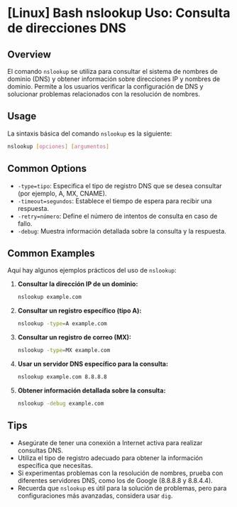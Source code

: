 # [Linux] Bash nslookup Uso: Consulta de direcciones DNS

## Overview
El comando `nslookup` se utiliza para consultar el sistema de nombres de dominio (DNS) y obtener información sobre direcciones IP y nombres de dominio. Permite a los usuarios verificar la configuración de DNS y solucionar problemas relacionados con la resolución de nombres.

## Usage
La sintaxis básica del comando `nslookup` es la siguiente:

```bash
nslookup [opciones] [argumentos]
```

## Common Options
- `-type=tipo`: Especifica el tipo de registro DNS que se desea consultar (por ejemplo, A, MX, CNAME).
- `-timeout=segundos`: Establece el tiempo de espera para recibir una respuesta.
- `-retry=número`: Define el número de intentos de consulta en caso de fallo.
- `-debug`: Muestra información detallada sobre la consulta y la respuesta.

## Common Examples
Aquí hay algunos ejemplos prácticos del uso de `nslookup`:

1. **Consultar la dirección IP de un dominio:**
   ```bash
   nslookup example.com
   ```

2. **Consultar un registro específico (tipo A):**
   ```bash
   nslookup -type=A example.com
   ```

3. **Consultar un registro de correo (MX):**
   ```bash
   nslookup -type=MX example.com
   ```

4. **Usar un servidor DNS específico para la consulta:**
   ```bash
   nslookup example.com 8.8.8.8
   ```

5. **Obtener información detallada sobre la consulta:**
   ```bash
   nslookup -debug example.com
   ```

## Tips
- Asegúrate de tener una conexión a Internet activa para realizar consultas DNS.
- Utiliza el tipo de registro adecuado para obtener la información específica que necesitas.
- Si experimentas problemas con la resolución de nombres, prueba con diferentes servidores DNS, como los de Google (8.8.8.8 y 8.8.4.4).
- Recuerda que `nslookup` es útil para la solución de problemas, pero para configuraciones más avanzadas, considera usar `dig`.